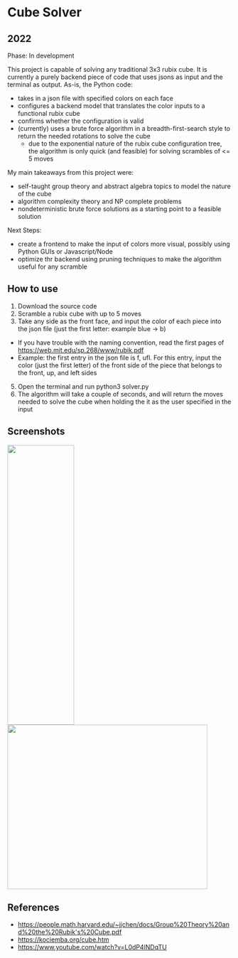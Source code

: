 # Cube Solver
## 2022

Phase: In development

This project is capable of solving any traditional 3x3 rubix cube. It is currently a purely backend piece of code that uses jsons as input and the terminal as output. As-is, the Python code:

- takes in a json file with specified colors on each face
- configures a backend model that translates the color inputs to a functional rubix cube
- confirms whether the configuration is valid
- (currently) uses a brute force algorithm in a breadth-first-search style to return the needed rotations to solve the cube
  - due to the exponential nature of the rubix cube configuration tree, the algorithm is only quick (and feasible) for solving scrambles of <= 5 moves


My main takeaways from this project were:

- self-taught group theory and abstract algebra topics to model the nature of the cube
- algorithm complexity theory and NP complete problems
- nondeterministic brute force solutions as a starting point to a feasible solution

Next Steps:
- create a frontend to make the input of colors more visual, possibly using Python GUIs or Javascript/Node
- optimize thr backend using pruning techniques to make the algorithm useful for any scramble

## How to use
1. Download the source code
2. Scramble a rubix cube with up to 5 moves
3. Take any side as the front face, and input the color of each piece into the json file (just the first letter: example blue -> b)
  - If you have trouble with the naming convention, read the first pages of https://web.mit.edu/sp.268/www/rubik.pdf
  - Example: the first entry in the json file is f, ufl. For this entry, input the color (just the first letter) of the front side of the piece that belongs to the front, up, and left sides
5. Open the terminal and run python3 solver.py
6. The algorithm will take a couple of seconds, and will return the moves needed to solve the cube when holding the it as the user specified in the input

## Screenshots

<img width="150" height = "630" src="https://user-images.githubusercontent.com/90010213/147861550-fa9141ed-304f-426b-818f-9e14e502ec47.png"> <img width="450" height="370" src="https://user-images.githubusercontent.com/90010213/147861559-1c2c6a25-efb4-4ef4-8109-b29821a77068.png">

## References

- https://people.math.harvard.edu/~jjchen/docs/Group%20Theory%20and%20the%20Rubik's%20Cube.pdf
- https://kociemba.org/cube.htm
- https://www.youtube.com/watch?v=L0dP4lNDqTU
